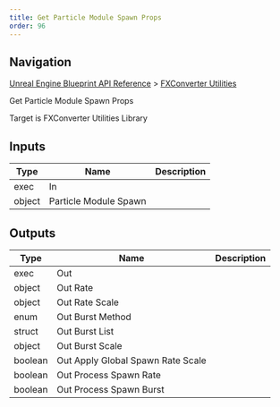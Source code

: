 ```yaml
---
title: Get Particle Module Spawn Props
order: 96
---
```

## Navigation

[Unreal Engine Blueprint API Reference](https://dev.epicgames.com/documentation/en-us/unreal-engine/BlueprintAPI) > [FXConverter Utilities](https://dev.epicgames.com/documentation/en-us/unreal-engine/BlueprintAPI/FXConverterUtilities)

Get Particle Module Spawn Props

Target is FXConverter Utilities Library

## Inputs

| Type | Name | Description |
| --- | --- | --- |
| exec | In |  |
| object | Particle Module Spawn |  |

## Outputs

| Type | Name | Description |
| --- | --- | --- |
| exec | Out |  |
| object | Out Rate |  |
| object | Out Rate Scale |  |
| enum | Out Burst Method |  |
| struct | Out Burst List |  |
| object | Out Burst Scale |  |
| boolean | Out Apply Global Spawn Rate Scale |  |
| boolean | Out Process Spawn Rate |  |
| boolean | Out Process Spawn Burst |  |
